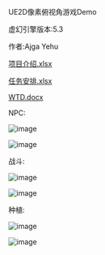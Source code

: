 UE2D像素俯视角游戏Demo

虚幻引擎版本:5.3

作者:Ajga Yehu

[项目介绍.xlsx](https://github.com/user-attachments/files/16404625/default.xlsx)

[任务安排.xlsx](https://github.com/user-attachments/files/16404623/default.xlsx)

[WTD.docx](https://github.com/user-attachments/files/16404626/WTD.docx)

NPC:

![image](https://github.com/user-attachments/assets/23325873-62f9-4f7d-80d0-2cec115c1d92)

![image](https://github.com/user-attachments/assets/e2041811-cc7a-49e7-a128-37918d9711fb)

战斗:

![image](https://github.com/user-attachments/assets/ad2cafb9-0d97-4756-8536-ca4c55c21bff)

![image](https://github.com/user-attachments/assets/85972df0-a689-4c9c-bcde-bc376a070572)

种植:

![image](https://github.com/user-attachments/assets/65d85394-7ae7-4029-adf8-9e8879d24f0f)

![image](https://github.com/user-attachments/assets/54fcf42e-d90f-4e6d-aedf-0045b0d9566a)

